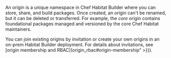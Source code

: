 An origin is a unique namespace in Chef Habitat Builder where you can store, share, and build packages.
Once created, an origin can't be renamed, but it can be deleted or transferred.
For example, the _core_ origin contains foundational packages managed and versioned by the core Chef Habitat maintainers.

You can join existing origins by invitation or create your own origins in an on-prem Habitat Builder deployment. For details about invitations, see [origin membership and RBAC](origin_rbac#origin-membership" >}}).
